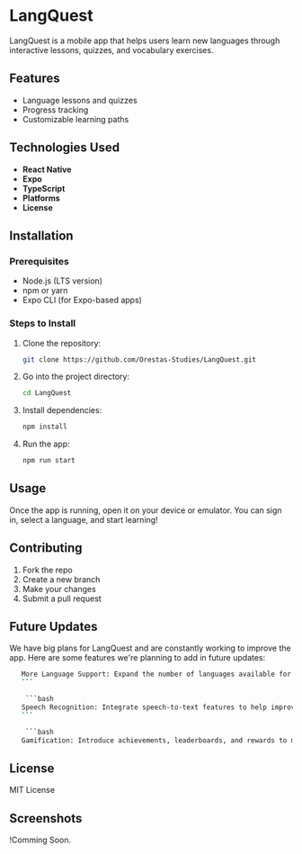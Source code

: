 # LangQuest

LangQuest is a mobile app that helps users learn new languages through interactive lessons, quizzes, and vocabulary exercises.

## Features

- Language lessons and quizzes
- Progress tracking
- Customizable learning paths

## Technologies Used

- **React Native**
- **Expo**
- **TypeScript**
- **Platforms**
- **License**


## Installation

### Prerequisites

- Node.js (LTS version)
- npm or yarn
- Expo CLI (for Expo-based apps)

### Steps to Install

1. Clone the repository:

    ```bash
    git clone https://github.com/Orestas-Studies/LangQuest.git
    ```

2. Go into the project directory:

    ```bash
    cd LangQuest
    ```

3. Install dependencies:

    ```bash
    npm install
    ```

4. Run the app:

    ```bash
    npm run start
    ```

## Usage

Once the app is running, open it on your device or emulator. You can sign in, select a language, and start learning!

## Contributing

1. Fork the repo
2. Create a new branch
3. Make your changes
4. Submit a pull request

## Future Updates

We have big plans for LangQuest and are constantly working to improve the app. Here are some features we're planning to add in future updates:

 ```bash
    More Language Support: Expand the number of languages available for learning
    ```

     ```bash
    Speech Recognition: Integrate speech-to-text features to help improve pronunciation.
    ```

     ```bash
    Gamification: Introduce achievements, leaderboards, and rewards to make learning even more engaging
```

## License

MIT License

## Screenshots

!Comming Soon.  
